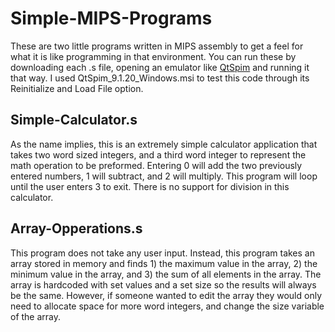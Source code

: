 # Simple-MIPS-Programs
These are two little programs written in MIPS assembly to get a feel for what it is like programming in that environment. You can run these by downloading each .s file, opening an emulator like [QtSpim](https://sourceforge.net/projects/spimsimulator/files/) and running it that way. I used QtSpim_9.1.20_Windows.msi to test this code through its Reinitialize and Load File option.

## Simple-Calculator.s ##
As the name implies, this is an extremely simple calculator application that takes two word sized integers, and a third word integer to represent the math operation to be preformed. Entering 0 will add the two previously entered numbers, 1 will subtract, and 2 will multiply. This program will loop until the user enters 3 to exit. There is no support for division in this calculator.

## Array-Opperations.s ##
This program does not take any user input. Instead, this program takes an array stored in memory and finds 1) the maximum value in the array, 2) the minimum value in the array, and 3) the sum of all elements in the array. The array is hardcoded with set values and a set size so the results will always be the same. However, if someone wanted to edit the array they would only need to allocate space for more word integers, and change the size variable of the array.
